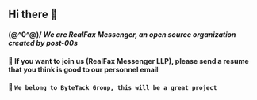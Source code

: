 ## Hi there 👋

<!--

**Here are some ideas to get you started:**

🙋‍♀️ A short introduction - what is your organization all about?
🌈 Contribution guidelines - how can the community get involved?
👩‍💻 Useful resources - where can the community find your docs? Is there anything else the community should know?
🍿 Fun facts - what does your team eat for breakfast?
🧙 Remember, you can do mighty things with the power of [Markdown](https://docs.github.com/github/writing-on-github/getting-started-with-writing-and-formatting-on-github/basic-writing-and-formatting-syntax)
-->

#### \(@^0^@)/ _We are RealFax Messenger, an open source organization created by post-00s_  
#### 🌈 If you want to join us (**RealFax Messenger LLP**), please send a resume that you think is good to our personnel email  
#### 🧙 `We belong to ByteTack Group, this will be a great project`  

